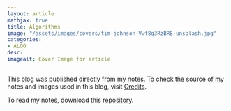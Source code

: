 ```yaml
---
layout: article
mathjax: true
title: Algorithms
image: "/assets/images/covers/tim-johnson-Vwf8q3RzBRE-unsplash.jpg"
categories:
- ALGO
desc:  
imagealt: Cover Image for article
---
```




This blog was published directly from my notes.
To check the source of my notes and images used in this blog, visit <a href="/credits.html" target="_blank">Credits</a>.

To read my notes, download this <a href="https://github.com/bovem/CS" target="blank">repository</a>.